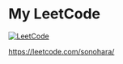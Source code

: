 # My LeetCode
[![LeetCode](https://img.shields.io/badge/Solved-4%2F2598-black.svg?&color=%23ffa116style=flat&logo=leetcode&logoColor=yellow)](https://leetcode.com/sonohara/)

https://leetcode.com/sonohara/
